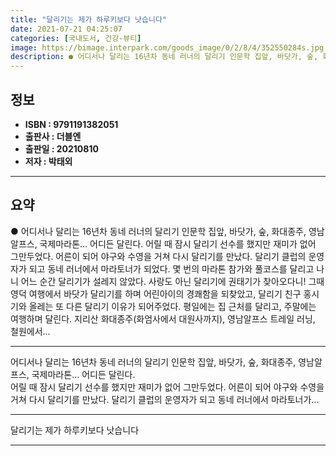```yaml
---
title: "달리기는 제가 하루키보다 낫습니다"
date: 2021-07-21 04:25:07
categories: [국내도서, 건강-뷰티]
image: https://bimage.interpark.com/goods_image/0/2/8/4/352550284s.jpg
description: ● 어디서나 달리는 16년차 동네 러너의 달리기 인문학 집앞, 바닷가, 숲, 화대종주, 영남알프스, 국제마라톤… 어디든 달린다. 어릴 때 잠시 달리기 선수를 했지만 재미가 없어 그만두었다. 어른이 되어 야구와 수영을 거쳐 다시 달리기를 만났다. 달리기 클럽의 운영자가 되고 동네 러너
---
```


## **정보**

- **ISBN : 9791191382051**
- **출판사 : 더블엔**
- **출판일 : 20210810**
- **저자 : 박태외**

------



## **요약**

●  어디서나 달리는 16년차 동네 러너의 달리기 인문학 집앞, 바닷가, 숲, 화대종주, 영남알프스, 국제마라톤… 어디든 달린다.  어릴 때 잠시 달리기 선수를 했지만 재미가 없어 그만두었다. 어른이 되어 야구와 수영을 거쳐 다시 달리기를 만났다. 달리기 클럽의 운영자가 되고 동네 러너에서 마라토너가 되었다. 몇 번의 마라톤 참가와 풀코스를 달리고 나니 어느 순간 달리기가 설레지 않았다. 사랑도 아닌 달리기에 권태기가 찾아오다니! 그때 영덕 여행에서 바닷가 달리기를 하며 어린아이의 경쾌함을 되찾았고, 달리기 친구 홍시기와 올레는 또 다른 달리기 이유가 되어주었다. 평일에는 집 근처를 달리고, 주말에는 여행하며 달린다. 지리산 화대종주(화엄사에서 대원사까지), 영남알프스 트레일 러닝, 철원에서...

------

어디서나 달리는 16년차 동네 러너의 달리기 인문학
집앞, 바닷가, 숲, 화대종주, 영남알프스, 국제마라톤… 어디든 달린다.  
어릴 때 잠시 달리기 선수를 했지만 재미가 없어 그만두었다. 어른이 되어 야구와 수영을 거쳐 다시 달리기를 만났다. 달리기 클럽의 운영자가 되고 동네 러너에서 마라토너가... 

------


달리기는 제가 하루키보다 낫습니다 

------


